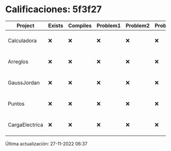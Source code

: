 # Calificaciones: 5f3f27
|Project|Exists|Compiles|Problem1|Problem2|Problem3|Extra|CommitHash|CommitDate|CheckDate|Comments|DueDate|Grade|
|-|-|-|-|-|-|-|-|-|-|-|-|-|
|Calculadora|❌|❌|❌|❌|❌|❌|NA|NA|27-11-2022 06:37:35|No se encontró el archivo en PracticasCompuI/Calculadora/Calculadora.cpp|28-09-2022 21:00:00|5|
|Arreglos|❌|❌|❌|❌|❌|❌|NA|NA|27-11-2022 06:37:35|No se encontró el archivo en PracticasCompuI/Arreglos/Arreglos.cpp|05-10-2022 21:00:00|5|
|GaussJordan|❌|❌|❌|❌|❌|❌|NA|NA|27-11-2022 06:37:36|No se encontró el archivo en PracticasCompuI/GaussJordan/GaussJordan.cpp|19-10-2022 21:00:00|5|
|Puntos|❌|❌|❌|❌|❌|❌|NA|NA|27-11-2022 06:37:36|No se encontró el archivo en PracticasCompuI/Puntos/Punto.cpp|13-11-2022 21:00:00|5|
|CargaElectrica|❌|❌|❌|❌|❌|❌|NA|NA|27-11-2022 06:37:37|No se encontró el archivo en PracticasCompuI/CargaElectrica/CargaElectrica.cpp|23-11-2022 21:00:00|5|

Última actualización: 27-11-2022 06:37